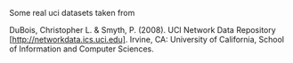 Some real uci datasets taken from

DuBois, Christopher L. & Smyth, P. (2008). UCI Network Data Repository [http://networkdata.ics.uci.edu]. Irvine, CA: University of California, School of Information and Computer Sciences.
